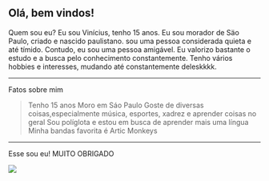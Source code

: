 Olá, bem vindos!
---------------------------------------------------
Quem sou eu?
Eu sou Vinícius, tenho 15 anos. Eu sou morador de Säo Paulo, criado e nascido paulistano. sou uma pessoa considerada quieta e até tímido. Contudo, eu sou uma pessoa amigável. Eu valorizo bastante o estudo e a busca pelo conhecimento constantemente. Tenho vários hobbies e interesses, mudando até constantemente deleskkkk.

---------------------------------------------------
Fatos sobre mim
> Tenho 15 anos
> Moro em Sáo Paulo
> Goste de diversas coisas,especialmente música, esportes, xadrez e aprender coisas no geral
> Sou políglota e estou em busca de aprender mais uma língua
> Minha bandas favorita é Artic Monkeys
----------------------------------------------------
Esse sou eu!
MUITO OBRIGADO

![](https://media.tenor.com/YS05rtOt28IAAAAM/anthony-manchester-united.gif)
